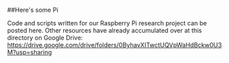 ##Here's some Pi

Code and scripts written for our Raspberry Pi research project can be posted here.
Other resources have already accumulated over at this directory on Google Drive:
https://drive.google.com/drive/folders/0ByhavXITwctUQVpWaHdBckw0U3M?usp=sharing
